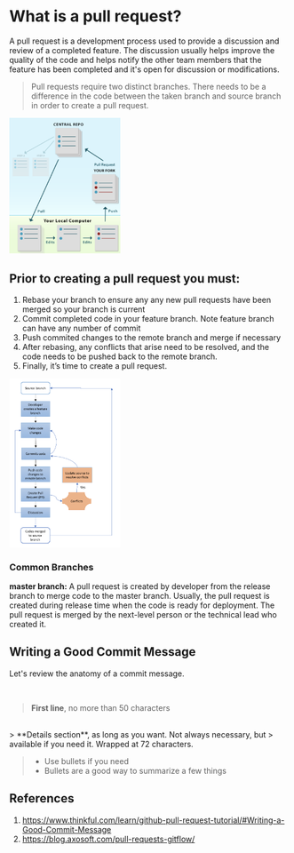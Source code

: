 

# What is a pull request?
A pull request is a development process used to provide a discussion and review of a completed feature.
The discussion usually helps improve the quality of the code and helps notify the other team members that 
the feature has been completed and it's open for discussion or modifications. 

>  Pull requests require two distinct branches. There needs to be a difference in the 
>  code between the taken branch and source branch in order to create a pull request.



<img src="images/git-repo.png" alt="drawing" style="width:200px;"/>



## Prior to creating a pull request you must:
1. Rebase your branch to ensure any any new pull requests have been merged so your branch is current
2. Commit completed code in your feature branch. Note feature branch can have any number of commit
3. Push commited changes to the remote branch and merge if necessary
4. After rebasing, any conflicts that arise need to be resolved, and the code needs to be pushed back to the remote branch.
5. Finally, it’s time to create a pull request.

<img src="images/typical-scm-workflow.png" alt="drawing" style="width:200px;"/>

### Common Branches
**master branch:**  A pull request is created by  developer from the release branch to merge code to the master branch. Usually, the pull request is created during release time when the code is ready for deployment. The pull request is merged by the next-level person or the technical lead who created it.



## Writing a Good Commit Message

Let's review the anatomy of a commit message.

<br>

> **First line**, no more than 50 characters
<br>
> **Details section**, as long as you want. Not always necessary, but
> available if you need it. Wrapped at 72 characters. 

> - Use bullets if you need
> - Bullets are a good way to summarize a few things

## References
1. https://www.thinkful.com/learn/github-pull-request-tutorial/#Writing-a-Good-Commit-Message
2. https://blog.axosoft.com/pull-requests-gitflow/
